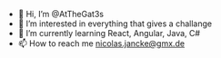 - 👋 Hi, I’m @AtTheGat3s
- 👀 I’m interested in everything that gives a challange
- 🌱 I’m currently learning React, Angular, Java, C#
- 📫 How to reach me nicolas.jancke@gmx.de

<!---
AtTheGat3s/AtTheGat3s is a ✨ special ✨ repository because its `README.md` (this file) appears on your GitHub profile.
You can click the Preview link to take a look at your changes.
--->
